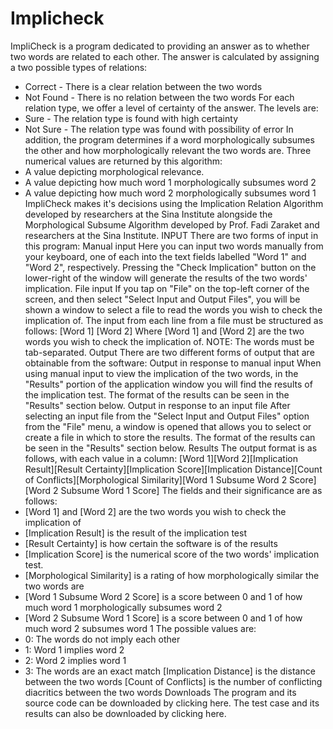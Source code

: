 # ﻿Implicheck


ImpliCheck is a program dedicated to providing an answer as to whether two words are related to each other. The answer is calculated by assigning a two possible types of relations:
* Correct - There is a clear relation between the two words
* Not Found - There is no relation between the two words
For each relation type, we offer a level of certainty of the answer. The levels are:
* Sure - The relation type is found with high certainty
* Not Sure - The relation type was found with possibility of error
In addition, the program determines if a word morphologically subsumes the other and how morphologically relevant the two words are. Three numerical values are returned by this algorithm:
* A value depicting morphological relevance.
* A value depicting how much word 1 morphologically subsumes word 2
* A value depicting how much word 2 morphologically subsumes word 1
ImpliCheck makes it's decisions using the Implication Relation Algorithm developed by researchers at the Sina Institute alongside the Morphological Subsume Algorithm developed by Prof. Fadi Zaraket and researchers at the Sina Institute.
INPUT
There are two forms of input in this program: Manual input Here you can input two words manually from your keyboard, one of each into the text fields labelled "Word 1" and "Word 2", respectively. Pressing the "Check Implication" button on the lower-right of the window will generate the results of the two words' implication.
File input If you tap on "File" on the top-left corner of the screen, and then select "Select Input and Output Files", you will be shown a window to select a file to read the words you wish to check the implication of. The input from each line from a file must be structured as follows:
[Word 1] [Word 2]
Where [Word 1] and [Word 2] are the two words you wish to check the implication of. NOTE: The words must be tab-separated.
Output
There are two different forms of output that are obtainable from the software: Output in response to manual input When using manual input to view the implication of the two words, in the "Results" portion of the application window you will find the results of the implication test. The format of the results can be seen in the "Results" section below. Output in response to an input file After selecting an input file from the "Select Input and Output Files" option from the "File" menu, a window is opened that allows you to select or create a file in which to store the results. The format of the results can be seen in the "Results" section below.
Results
The output format is as follows, with each value in a column: [Word 1][Word 2][Implication Result][Result Certainty][Implication Score][Implication Distance][Count of Conflicts][Morphological Similarity][Word 1 Subsume Word 2 Score][Word 2 Subsume Word 1 Score]
The fields and their significance are as follows:
* [Word 1] and [Word 2] are the two words you wish to check the implication of
* [Implication Result] is the result of the implication test
* [Result Certainty] is how certain the software is of the results
* [Implication Score] is the numerical score of the two words' implication test.
* [Morphological Similarity] is a rating of how morphologically similar the two words are
* [Word 1 Subsume Word 2 Score] is a score between 0 and 1 of how much word 1 morphologically subsumes word 2
* [Word 2 Subsume Word 1 Score] is a score between 0 and 1 of how much word 2 subsumes word 1
The possible values are:
* 0: The words do not imply each other
* 1: Word 1 implies word 2
* 2: Word 2 implies word 1
* 3: The words are an exact match [Implication Distance] is the distance between the two words [Count of Conflicts] is the number of conflicting diacritics between the two words
Downloads
The program and its source code can be downloaded by clicking here.
The test case and its results can also be downloaded by clicking here.
